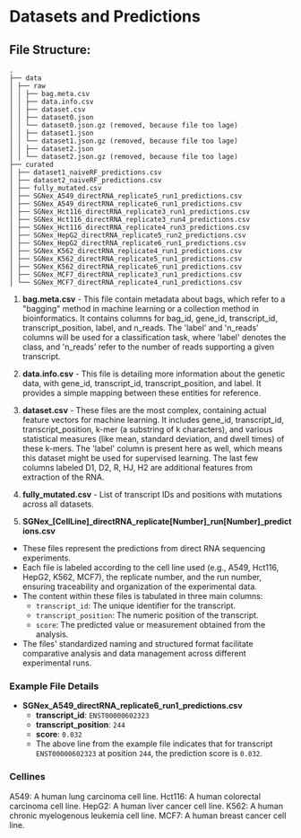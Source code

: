 # Datasets and Predictions

## File Structure:
```
.
├── data
│ ├── raw
│ │ ├── bag.meta.csv
│ │ ├── data.info.csv
│ │ ├── dataset.csv
│ │ ├── dataset0.json
│ │ └── dataset0.json.gz (removed, because file too lage)
│ │ ├── dataset1.json
│ │ └── dataset1.json.gz (removed, because file too lage)
│ │ ├── dataset2.json
│ │ └── dataset2.json.gz (removed, because file too lage)
├── curated
│ ├── dataset1_naiveRF_predictions.csv
│ ├── dataset2_naiveRF_predictions.csv
│ ├── fully_mutated.csv
│ ├── SGNex_A549_directRNA_replicate5_run1_predictions.csv
│ ├── SGNex_A549_directRNA_replicate6_run1_predictions.csv
│ ├── SGNex_Hct116_directRNA_replicate3_run1_predictions.csv
│ ├── SGNex_Hct116_directRNA_replicate3_run4_predictions.csv
│ ├── SGNex_Hct116_directRNA_replicate4_run3_predictions.csv
│ ├── SGNex_HepG2_directRNA_replicate5_run2_predictions.csv
│ ├── SGNex_HepG2_directRNA_replicate6_run1_predictions.csv
│ ├── SGNex_K562_directRNA_replicate4_run1_predictions.csv
│ ├── SGNex_K562_directRNA_replicate5_run1_predictions.csv
│ ├── SGNex_K562_directRNA_replicate6_run1_predictions.csv
│ ├── SGNex_MCF7_directRNA_replicate3_run1_predictions.csv
│ └── SGNex_MCF7_directRNA_replicate4_run1_predictions.csv
```


1. **bag.meta.csv** - This file contain metadata about bags, which refer to a "bagging" method in machine learning or a collection method in bioinformatics. It contains columns for bag_id, gene_id, transcript_id, transcript_position, label, and n_reads. The 'label' and 'n_reads' columns will be used for a classification task, where 'label' denotes the class, and 'n_reads' refer to the number of reads supporting a given transcript.

2. **data.info.csv** - This file is detailing more information about the genetic data, with gene_id, transcript_id, transcript_position, and label. It provides a simple mapping between these entities for reference.

3. **dataset.csv** - These files are the most complex, containing actual feature vectors for machine learning. It includes gene_id, transcript_id, transcript_position, k-mer (a substring of k characters), and various statistical measures (like mean, standard deviation, and dwell times) of these k-mers. The 'label' column is present here as well, which means this dataset might be used for supervised learning. The last few columns labeled D1, D2, R, HJ, H2 are additional features from extraction of the RNA.

4. **fully_mutated.csv** - List of transcript IDs and positions with mutations across all datasets.

5. **SGNex_[CellLine]_directRNA_replicate[Number]_run[Number]_predictions.csv**
  - These files represent the predictions from direct RNA sequencing experiments.
  - Each file is labeled according to the cell line used (e.g., A549, Hct116, HepG2, K562, MCF7), the replicate number, and the run number, ensuring traceability and organization of the experimental data.
  - The content within these files is tabulated in three main columns:
    - `transcript_id`: The unique identifier for the transcript.
    - `transcript_position`: The numeric position of the transcript.
    - `score`: The predicted value or measurement obtained from the analysis.
  - The files' standardized naming and structured format facilitate comparative analysis and data management across different experimental runs.

### Example File Details

- **SGNex_A549_directRNA_replicate6_run1_predictions.csv**
  - **transcript_id**: `ENST00000602323`
  - **transcript_position**: `244`
  - **score**: `0.032`
  - The above line from the example file indicates that for transcript `ENST00000602323` at position `244`, the prediction score is `0.032`.

### Cellines
A549: A human lung carcinoma cell line.
Hct116: A human colorectal carcinoma cell line.
HepG2: A human liver cancer cell line.
K562: A human chronic myelogenous leukemia cell line.
MCF7: A human breast cancer cell line.

